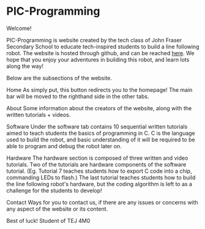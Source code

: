 # PIC-Programming
Welcome!

PIC-Programming is website created by the tech class of John Fraser Secondary School to educate tech-inspired students to build a line following robot. The website is hosted through github, and can be reached [here](www.tinyurl.com/haadware). We hope that you enjoy your adventures in building this robot, and learn lots along the way!


Below are the subsections of the website.

Home
As simply put, this button redirects you to the homepage! The main bar will be moved to the righthand side in the other tabs.

About
Some information about the creators of the website, along with the written tutorials + videos.

Software
Under the software tab contains 10 sequential written tutorials aimed to teach students the basics of programming in C.
C is the language used to build the robot, and basic understanding of it will be required to be able to program and debug the robot later on.

Hardware
The hardware section is composed of three written and video tutorials. Two of the tutorials are hardware components of the software tutorial. (Eg. Tutorial 7 teaches students how to export C code into a chip, commanding LEDs to flash.) The last tutorial teaches students how to build the line following robot's hardware, but the coding algorithm is left to as a challenge for the students to develop!

Contact
Ways for you to contact us, if there are any issues or concerns with any aspect of the website or its content.


Best of luck!
Student of TEJ 4M0

